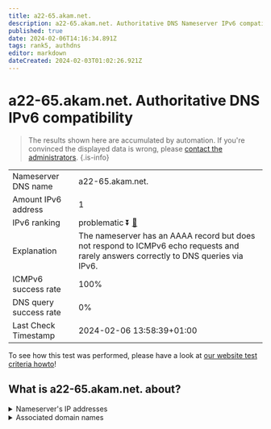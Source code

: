 ```yaml
---
title: a22-65.akam.net.
description: a22-65.akam.net. Authoritative DNS Nameserver IPv6 compatibility
published: true
date: 2024-02-06T14:16:34.891Z
tags: rank5, authdns
editor: markdown
dateCreated: 2024-02-03T01:02:26.921Z
---
```


# a22-65.akam.net. Authoritative DNS IPv6 compatibility

> The results shown here are accumulated by automation. If you're convinced the displayed data is wrong, please [contact the administrators](/howto/chat). 
{.is-info}




|   |   |
| - | - |
| Nameserver DNS name | a22-65.akam.net.
| Amount IPv6 address | 1
| IPv6 ranking | problematic :arrow_double_down: [🔗](/howto/ranking) |
| Explanation | The nameserver has an AAAA record but does not respond to ICMPv6 echo requests and rarely answers correctly to DNS queries via IPv6. |
| ICMPv6 success rate | 100%|
| DNS query success rate | 0% |
| Last Check Timestamp | 2024-02-06 13:58:39+01:00 |

To see how this test was performed, please have a look at [our website test criteria howto](/howto/testcriteria/authdns)!


## What is a22-65.akam.net. about?




<details>
<summary>Nameserver's IP addresses</summary>

2600:1480:7800::41

</details>



<details>
<summary>Associated domain names</summary>

www.bbva.com

</details>
